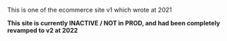This is one of the ecommerce site v1 which wrote at 2021 

**This site is currently INACTIVE / NOT in PROD, and had been completely revamped to v2 at 2022**




